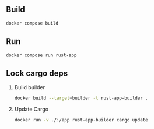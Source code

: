 ## Build
```bash
docker compose build
```

## Run
```bash
docker compose run rust-app
```

## Lock cargo deps
1. Build builder
    ```bash
    docker build --target=builder -t rust-app-builder .
    ```
1. Update Cargo
    ```bash
    docker run -v ./:/app rust-app-builder cargo update
    ```